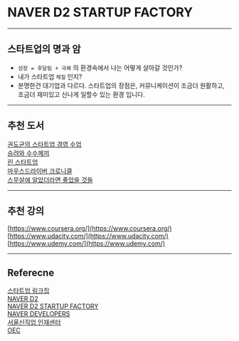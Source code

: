 # NAVER D2 STARTUP FACTORY

---

## 스타트업의 명과 암 

* `성장 = 후달림 + 극복` 의 환경속에서 나는 어떻게 살아갈 것인가?
*  내가 스타트업 `체질` 인지?
*  분명한건 대기업과 다르다. 스타트업의 장점은, 커뮤니케이션이 조금더 원활하고, 조금더 재미있고 신나게 일할수 있는 환경 입니다.

---

## 추천 도서

[권도균의 스타트업 경영 수업](http://book.naver.com/bookdb/book_detail.nhn?bid=9366875)<br>
[승려와 수수께끼](http://book.naver.com/bookdb/book_detail.nhn?bid=7376143)<br>
[린 스타트업](http://book.naver.com/bookdb/book_detail.nhn?bid=7044697)<br>
[마우스드라이버 크로니클](http://book.naver.com/bookdb/book_detail.nhn?bid=6974322)<br>
[스무살에 알았더라면 좋았을 것들](http://book.naver.com/bookdb/book_detail.nhn?bid=6284954)<br>

---

## 추천 강의

[https://www.coursera.org/](https://www.coursera.org/)<br>
[https://www.udacity.com/](https://www.udacity.com/)<br>
[https://www.udemy.com/](https://www.udemy.com/)<br>

---

## Referecne 

[스타트업 링크집](https://docs.google.com/spreadsheets/d/1ItfWx-di-L21zUIkR0sWwQCuhUrlLQVm2tyxY95K5U4/edit#gid=426471912)<br>
[NAVER D2](http://d2.naver.com/home)<br>
[NAVER D2 STARTUP FACTORY](http://www.d2startup.com/about)<br>
[NAVER DEVELOPERS](https://developers.naver.com/main/)<br>
[서울신직업 인재센터](http://sbasncc.tistory.com/)<br>
[OEC](https://www.oecenter.org/)<br>
